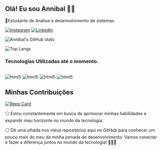 ## Olá! Eu sou Annibal 👋🏻

🌱Estudante de Análise e desenvolvimento de sistemas.

[![Instagram](https://img.shields.io/badge/Instagram-E4405F?style=for-the-badge&logo=instagram&logoColor=white)](https://www.instagram.com/annibal.gulias/)
[![LinkedIn](https://img.shields.io/badge/LinkedIn-0077B5?style=for-the-badge&logo=linkedin&logoColor=white)](https://www.linkedin.com/in/annibal-gulias/)

![Annibal's GitHub stats](https://github-readme-stats.vercel.app/api?username=annibalgulias&show_icons=true&theme=tokyonight)

![Top Langs](https://github-readme-stats.vercel.app/api/top-langs/?username=annibalgulias&size_weight=0.5&count_weight=0.5)

### Tecnologias Utilizadas até o momento.
<div style="display: inline_block"><br/>
    <img align="cente" alt="html5" src="https://img.shields.io/badge/HTML5-E34F26?style=for-the-badge&logo=html5&logoColor=white">
    <img align="cente" alt="html5" src="https://img.shields.io/badge/CSS3-1572B6?style=for-the-badge&logo=css3&logoColor=white">
    <img align="cente" alt="html5" src="https://img.shields.io/badge/Python-14354C?style=for-the-badge&logo=python&logoColor=white"> 
    <img align="cente" alt="html5" src="https://img.shields.io/badge/Bootstrap-563D7C?style=for-the-badge&logo=bootstrap&logoColor=white">
</div>

## Minhas Contribuições
[![Repo Card](https://github-readme-stats.vercel.app/api/pin/?username=AbraaoAzP&repo=dio-lab-open-source&bg_color=000&border_color=30A3DC&show_icons=true&icon_color=30A3DC&title_color=E94D5F&text_color=FFF)](https://github.com/AbraaoAzP/dio-lab-open-source)

⚪ Estou constantemente em busca de aprimorar minhas habilidades e expandir meu horizonte no mundo da tecnologia.

⚪ Dê uma olhada nos meus repositórios aqui no GitHub para conhecer um pouco mais do meu da minha jornada de desenvolvimento. Vamos conectar e fazer a diferença juntos no mundo da tecnologia! 👨‍💻🌟
